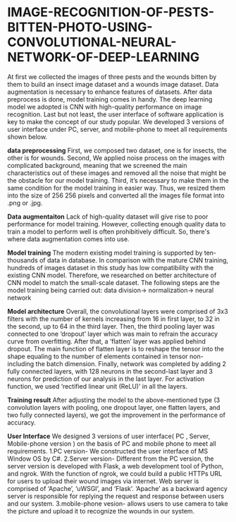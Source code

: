 # IMAGE-RECOGNITION-OF-PESTS-BITTEN-PHOTO-USING-CONVOLUTIONAL-NEURAL-NETWORK-OF-DEEP-LEARNING

At first we collected the images of three pests and the wounds bitten by them to build an insect image dataset and a wounds image dataset. 
Data augmentation is necessary to enhance features of datasets. After data preprocess is done, model training comes in handy. 
The deep learning model we adopted is CNN with high-quality performance on image recognition. 
Last but not least, the user interface of software application is key to make the concept of our study popular. 
We developed 3 versions of user interface under PC, server, and mobile-phone to meet all requirements shown below. 

**data preprocessing**
First, we composed two dataset, one is for insects, the other is for wounds.
Second, We applied noise process on the images with complicated background, 
meaning that we screened the main characteristics out of these images and removed all the noise that might be the obstacle for our model training.
Third, it’s necessary to make them in the same condition for the model training in easier way. 
Thus, we resized them into the size of 256 256 pixels and converted all the images file format into .png or .jpg.

**Data augmentaiton**
Lack of high-quality dataset will give rise to poor performance for model training. 
However, collecting enough quality data to train a model to perform well is often prohibitively difficult. 
So, there's where data augmentation comes into use.

**Model training**
The modern existing model training is supported by ten-thousands of data in database. 
In comparison with the mature CNN training, hundreds of images dataset in this study has low compatibility with the existing CNN model. 
Therefore, we researched on better architecture of CNN model to match the small-scale dataset. 
The following steps are the model training being carried out: data division-> normalization-> neural network

**Model architecture**
Overall, the convolutional layers were comprised of 3x3 filters with the number of kernels increasing from 16 in first layer, to 32 in the second, up to 64 in the third layer. 
Then, the third pooling layer was connected to one ‘dropout’ layer which was main to refrain the accuracy curve from overfitting. 
After that, a ‘flatten’ layer was applied behind dropout. The main function of flatten layer is to reshape the tensor into the shape equaling to the number of elements contained in tensor non-including the batch dimension. 
Finally, network was completed by adding 2 fully connected layers, with 128 neurons in the second-last layer and 3 neurons for prediction of our analysis in the last layer. 
For activation function, we used ‘rectified linear unit (ReLU)’ in all the layers.

**Training result**
After adjusting the model to the above-mentioned type (3 convolution layers with pooling, one dropout layer, one flatten layers, and two fully connected layers), we got the improvement in the performance of accuracy.  

**User Interface**
We designed 3 versions of user interface( PC , Server, Mobile-phone version ) on the basis of PC and mobile phone to  meet all requirements.
1.PC version- We constructed the user interface of MS Window OS by C#.
2.Server version- Different from the PC version, the server version is developed with Flask, a web development tool of Python, and ngrok. 
  With the function of ngrok, we could build a public HTTPs URL for users to upload their wound images via internet. 
  Web server is comprised of ‘Apache’, ‘uWSGI’, and ‘Flask’. 
  ‘Apache’ as a backward agency server is responsible for replying the request and response between users and our system.
3.mobile-phone vesion- allows users to use camera to take the picture and upload it to recognize the wounds in our system.
